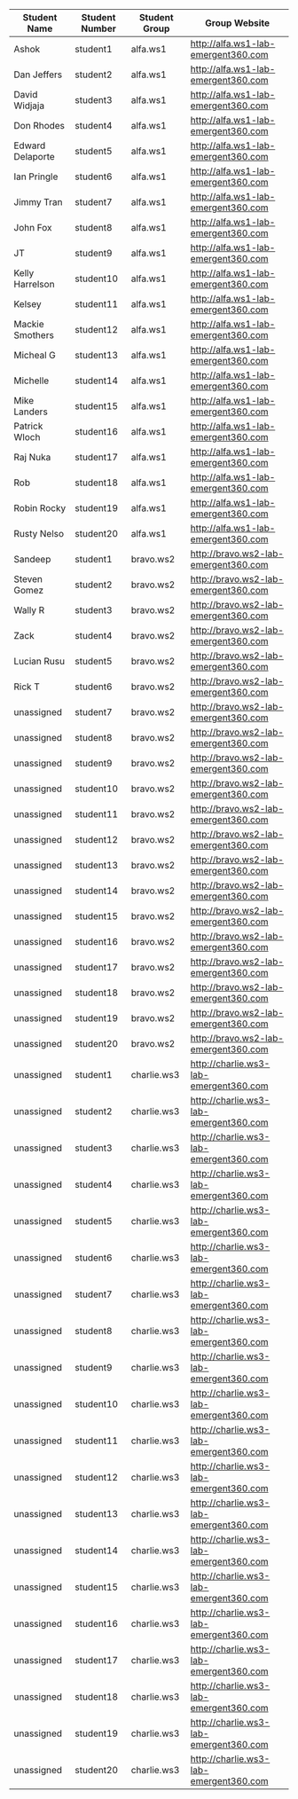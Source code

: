 Student Name | Student Number | Student Group | Group Website
------------ | ---------------| ---------- | ------------
Ashok | student1	| alfa.ws1	| http://alfa.ws1-lab-emergent360.com
Dan Jeffers | student2	| alfa.ws1	| http://alfa.ws1-lab-emergent360.com
David Widjaja | student3	| alfa.ws1	| http://alfa.ws1-lab-emergent360.com
Don Rhodes | student4	| alfa.ws1	| http://alfa.ws1-lab-emergent360.com
Edward Delaporte | student5	| alfa.ws1	| http://alfa.ws1-lab-emergent360.com
Ian Pringle | student6	| alfa.ws1	| http://alfa.ws1-lab-emergent360.com
Jimmy Tran | student7	| alfa.ws1	| http://alfa.ws1-lab-emergent360.com
John Fox | student8	| alfa.ws1	| http://alfa.ws1-lab-emergent360.com
JT | student9	| alfa.ws1	| http://alfa.ws1-lab-emergent360.com
Kelly Harrelson | student10	| alfa.ws1	| http://alfa.ws1-lab-emergent360.com
Kelsey | student11	| alfa.ws1	| http://alfa.ws1-lab-emergent360.com
Mackie Smothers| student12	| alfa.ws1	| http://alfa.ws1-lab-emergent360.com
Micheal G | student13	| alfa.ws1	| http://alfa.ws1-lab-emergent360.com
Michelle | student14	| alfa.ws1	| http://alfa.ws1-lab-emergent360.com
Mike Landers | student15	| alfa.ws1	| http://alfa.ws1-lab-emergent360.com
Patrick Wloch | student16	| alfa.ws1	| http://alfa.ws1-lab-emergent360.com
Raj Nuka | student17	| alfa.ws1	| http://alfa.ws1-lab-emergent360.com
Rob | student18	| alfa.ws1	| http://alfa.ws1-lab-emergent360.com
Robin Rocky | student19	| alfa.ws1	| http://alfa.ws1-lab-emergent360.com
Rusty Nelso | student20	| alfa.ws1	| http://alfa.ws1-lab-emergent360.com
Sandeep | student1	| bravo.ws2	| http://bravo.ws2-lab-emergent360.com
Steven Gomez | student2	| bravo.ws2	| http://bravo.ws2-lab-emergent360.com
Wally R | student3	| bravo.ws2	| http://bravo.ws2-lab-emergent360.com
Zack | student4	| bravo.ws2	| http://bravo.ws2-lab-emergent360.com
Lucian Rusu | student5	| bravo.ws2	| http://bravo.ws2-lab-emergent360.com
Rick T | student6	| bravo.ws2	| http://bravo.ws2-lab-emergent360.com
unassigned | student7	| bravo.ws2	| http://bravo.ws2-lab-emergent360.com
unassigned | student8	| bravo.ws2	| http://bravo.ws2-lab-emergent360.com
unassigned | student9	| bravo.ws2	| http://bravo.ws2-lab-emergent360.com
unassigned | student10	| bravo.ws2	| http://bravo.ws2-lab-emergent360.com
unassigned | student11	| bravo.ws2	| http://bravo.ws2-lab-emergent360.com
unassigned | student12	| bravo.ws2	| http://bravo.ws2-lab-emergent360.com
unassigned | student13	| bravo.ws2	| http://bravo.ws2-lab-emergent360.com
unassigned | student14	| bravo.ws2	| http://bravo.ws2-lab-emergent360.com
unassigned | student15	| bravo.ws2	|http://bravo.ws2-lab-emergent360.com
unassigned | student16	| bravo.ws2	| http://bravo.ws2-lab-emergent360.com
unassigned | student17	| bravo.ws2	| http://bravo.ws2-lab-emergent360.com
unassigned | student18	| bravo.ws2	| http://bravo.ws2-lab-emergent360.com
unassigned | student19	| bravo.ws2	| http://bravo.ws2-lab-emergent360.com
unassigned | student20	| bravo.ws2	| http://bravo.ws2-lab-emergent360.com
unassigned | student1	| charlie.ws3	| http://charlie.ws3-lab-emergent360.com
unassigned | student2	| charlie.ws3	| http://charlie.ws3-lab-emergent360.com
unassigned | student3	| charlie.ws3	| http://charlie.ws3-lab-emergent360.com
unassigned | student4	| charlie.ws3	| http://charlie.ws3-lab-emergent360.com
unassigned | student5	| charlie.ws3	| http://charlie.ws3-lab-emergent360.com
unassigned | student6	| charlie.ws3	| http://charlie.ws3-lab-emergent360.com
unassigned | student7	| charlie.ws3	| http://charlie.ws3-lab-emergent360.com
unassigned | student8	| charlie.ws3	| http://charlie.ws3-lab-emergent360.com
unassigned | student9	| charlie.ws3	| http://charlie.ws3-lab-emergent360.com
unassigned | student10	| charlie.ws3	| http://charlie.ws3-lab-emergent360.com
unassigned | student11	| charlie.ws3	| http://charlie.ws3-lab-emergent360.com
unassigned | student12	| charlie.ws3	| http://charlie.ws3-lab-emergent360.com
unassigned | student13	| charlie.ws3	| http://charlie.ws3-lab-emergent360.com
unassigned | student14	| charlie.ws3	| http://charlie.ws3-lab-emergent360.com
unassigned | student15	| charlie.ws3	| http://charlie.ws3-lab-emergent360.com
unassigned | student16	| charlie.ws3	| http://charlie.ws3-lab-emergent360.com
unassigned | student17	| charlie.ws3	| http://charlie.ws3-lab-emergent360.com
unassigned | student18	| charlie.ws3	| http://charlie.ws3-lab-emergent360.com
unassigned | student19	| charlie.ws3	| http://charlie.ws3-lab-emergent360.com
unassigned | student20	| charlie.ws3	| http://charlie.ws3-lab-emergent360.com
